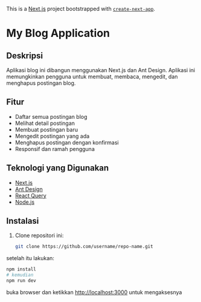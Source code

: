 This is a [Next.js](https://nextjs.org/) project bootstrapped with [`create-next-app`](https://github.com/vercel/next.js/tree/canary/packages/create-next-app).

# My Blog Application

## Deskripsi
Aplikasi blog ini dibangun menggunakan Next.js dan Ant Design. Aplikasi ini memungkinkan pengguna untuk membuat, membaca, mengedit, dan menghapus postingan blog.

## Fitur
- Daftar semua postingan blog
- Melihat detail postingan
- Membuat postingan baru
- Mengedit postingan yang ada
- Menghapus postingan dengan konfirmasi
- Responsif dan ramah pengguna

## Teknologi yang Digunakan
- [Next.js](https://nextjs.org/)
- [Ant Design](https://ant.design/)
- [React Query](https://react-query.tanstack.com/)
- [Node.js](https://nodejs.org/)

## Instalasi
1. Clone repositori ini:
   ```bash
   git clone https://github.com/username/repo-name.git

setelah itu lakukan:

```bash
npm install
# kemudian
npm run dev
```

buka browser dan ketikkan [http://localhost:3000](http://localhost:3000) untuk mengaksesnya
